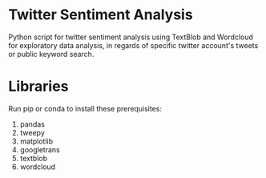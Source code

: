 # Twitter Sentiment Analysis
Python script for twitter sentiment analysis using TextBlob and Wordcloud for exploratory data analysis, in regards of specific twitter account's tweets or public keyword search.

# Libraries
Run pip or conda to install these prerequisites:
1. pandas
2. tweepy
3. matplotlib
4. googletrans
5. textblob
6. wordcloud
